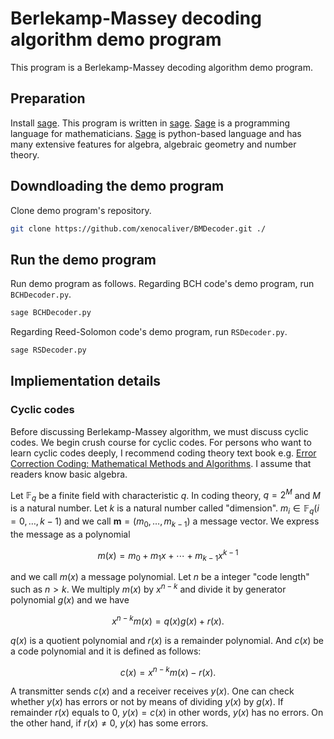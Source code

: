 # Berlekamp-Massey decoding algorithm demo program 
This program is a Berlekamp-Massey decoding algorithm demo program.

## Preparation
Install [sage](https://www.sagemath.org). This program is written in [sage](https://www.sagemath.org). [Sage](https://www.sagemath.org) is a programming language for mathematicians. [Sage](https://www.sagemath.org) is python-based language and has many extensive features for algebra, algebraic geometry and number theory.


## Downdloading the demo program
Clone demo program's repository.

```sh
git clone https://github.com/xenocaliver/BMDecoder.git ./
```

## Run the demo program
Run demo program as follows.  Regarding BCH code's demo program, run `BCHDecoder.py`.

```sh
sage BCHDecoder.py
```

Regarding Reed-Solomon code's demo program, run `RSDecoder.py`.

```sh
sage RSDecoder.py
```

## Impliementation details
### Cyclic codes
Before discussing Berlekamp-Massey algorithm, we must discuss cyclic codes. We begin crush course for cyclic codes. For persons who want to learn cyclic codes deeply, I recommend coding theory text book e.g. [Error Correction Coding: Mathematical Methods and Algorithms](https://onlinelibrary.wiley.com/doi/book/10.1002/0471739219). I assume that readers know basic algebra.

Let $\mathbb{F}_{q}$ be a finite field with characteristic $q$. In coding theory, $q=2^{M}$ and $M$ is a natural number. Let $k$ is a natural number called "dimension". $m_{i}\in\mathbb{F}_{q}(i=0,\ldots,k-1)$ and we call $\boldsymbol{m} = (m_{0},\ldots,m_{k-1})$ a message vector. We express the message as a polynomial

$$
m(x)=m_{0}+m_{1}x+\cdots+m_{k-1}x^{k-1}
$$

and we call $m(x)$ a message polynomial. Let $n$ be a integer "code length" such as $n>k$. We multiply $m(x)$ by $x^{n-k}$ and divide it by generator polynomial $g(x)$ and we have

$$
x^{n-k}m(x)=q(x)g(x)+r(x).
$$

$q(x)$ is a quotient polynomial and $r(x)$ is a remainder polynomial. And $c(x)$ be a code polynomial and it is defined as follows:

$$
c(x)=x^{n-k}m(x)-r(x).
$$

A transmitter sends $c(x)$ and a receiver receives $y(x)$. One can check whether $y(x)$ has errors or not by means of dividing $y(x)$ by $g(x)$. If remainder $r(x)$ equals to $0$, $y(x) = c(x)$ in other words, $y(x)$ has no errors. On the other hand, if $r(x)\neq 0$, $y(x)$ has some errors.